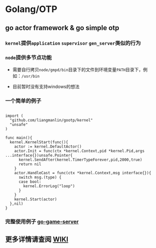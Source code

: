 # Golang/OTP

## go actor framework & go simple otp

### `kernel`提供`application` `supervisor` `gen_server`类似的行为

### `node`提供多节点功能

- 需要自行拷贝`node/gmpd/bin`目录下的文件到环境变量`PATH`目录下，例如：`/usr/bin`

- 目前暂时没有支持windows的想法

### 一个简单的例子

```golang

import (
  "github.com/liangmanlin/gootp/kernel"
  "unsafe"
)

func main(){
  kernel.KernelStart(func(){
    actor := kernel.DefaultActor()
    actor.Init = func(ctx *kernel.Context,pid *kernel.Pid,args ...interface{})unsafe.Pointer{
      kernel.SendAfter(kernel.TimerTypeForever,pid,2000,true)
      return nil
    }
    actor.HandleCast = func(ctx *kernel.Context,msg interface{}){
      switch msg.(type) {
      case bool:
        kernel.ErrorLog("loop")
      }
    }
    kernel.Start(actor)
  },nil)
}

```

### 完整使用例子 [go-game-server](https://github.com/liangmanlin/go-game-server)

## 更多详情请查阅 [WIKI](https://github.com/liangmanlin/gootp/wiki)
